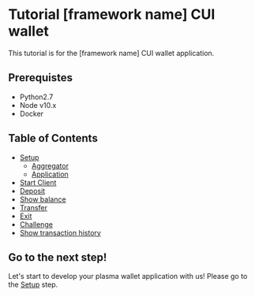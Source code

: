 # Tutorial [framework name] CUI wallet

This tutorial is for the [framework name] CUI wallet application.

## Prerequistes

- Python2.7
- Node v10.x
- Docker

## Table of Contents

- [Setup]()
  - [Aggregator]()
  - [Application]()
- [Start Client]()
- [Deposit]()
- [Show balance]()
- [Transfer]()
- [Exit]()
- [Challenge]()
- [Show transaction history]()

## Go to the next step!

Let's start to develop your plasma wallet application with us!
Please go to the [Setup]() step.
